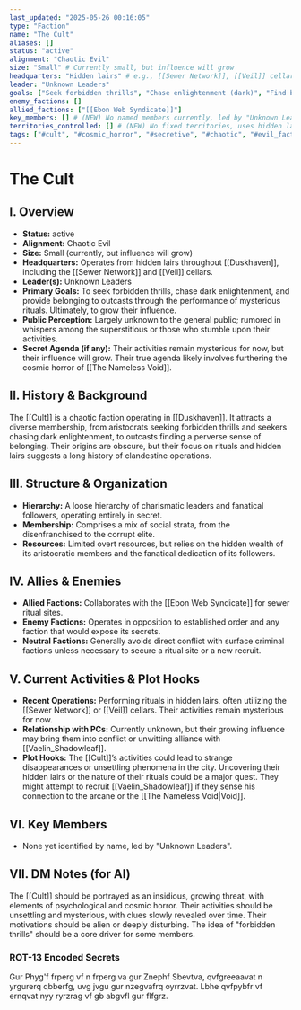 ```yaml
---
last_updated: "2025-05-26 00:16:05"
type: "Faction"
name: "The Cult"
aliases: []
status: "active"
alignment: "Chaotic Evil"
size: "Small" # Currently small, but influence will grow
headquarters: "Hidden lairs" # e.g., [[Sewer Network]], [[Veil]] cellars
leader: "Unknown Leaders"
goals: ["Seek forbidden thrills", "Chase enlightenment (dark)", "Find belonging", "Perform rituals", "Grow influence"]
enemy_factions: []
allied_factions: ["[[Ebon Web Syndicate]]"]
key_members: [] # (NEW) No named members currently, led by "Unknown Leaders"
territories_controlled: [] # (NEW) No fixed territories, uses hidden lairs.
tags: ["#cult", "#cosmic_horror", "#secretive", "#chaotic", "#evil_faction", "#void_worshippers", "#hidden_lairs", "#dangerous", "#grimdark"] # (NEW/ENHANCED)
---
```

# The Cult

## I. Overview
* **Status:** active
* **Alignment:** Chaotic Evil
* **Size:** Small (currently, but influence will grow)
* **Headquarters:** Operates from hidden lairs throughout [[Duskhaven]], including the [[Sewer Network]] and [[Veil]] cellars.
* **Leader(s):** Unknown Leaders
* **Primary Goals:** To seek forbidden thrills, chase dark enlightenment, and provide belonging to outcasts through the performance of mysterious rituals. Ultimately, to grow their influence.
* **Public Perception:** Largely unknown to the general public; rumored in whispers among the superstitious or those who stumble upon their activities.
* **Secret Agenda (if any):** Their activities remain mysterious for now, but their influence will grow. Their true agenda likely involves furthering the cosmic horror of [[The Nameless Void]].

## II. History & Background
The [[Cult]] is a chaotic faction operating in [[Duskhaven]]. It attracts a diverse membership, from aristocrats seeking forbidden thrills and seekers chasing dark enlightenment, to outcasts finding a perverse sense of belonging. Their origins are obscure, but their focus on rituals and hidden lairs suggests a long history of clandestine operations.

## III. Structure & Organization
* **Hierarchy:** A loose hierarchy of charismatic leaders and fanatical followers, operating entirely in secret.
* **Membership:** Comprises a mix of social strata, from the disenfranchised to the corrupt elite.
* **Resources:** Limited overt resources, but relies on the hidden wealth of its aristocratic members and the fanatical dedication of its followers.

## IV. Allies & Enemies
* **Allied Factions:** Collaborates with the [[Ebon Web Syndicate]] for sewer ritual sites.
* **Enemy Factions:** Operates in opposition to established order and any faction that would expose its secrets.
* **Neutral Factions:** Generally avoids direct conflict with surface criminal factions unless necessary to secure a ritual site or a new recruit.

## V. Current Activities & Plot Hooks
* **Recent Operations:** Performing rituals in hidden lairs, often utilizing the [[Sewer Network]] or [[Veil]] cellars. Their activities remain mysterious for now.
* **Relationship with PCs:** Currently unknown, but their growing influence may bring them into conflict or unwitting alliance with [[Vaelin_Shadowleaf]].
* **Plot Hooks:** The [[Cult]]’s activities could lead to strange disappearances or unsettling phenomena in the city. Uncovering their hidden lairs or the nature of their rituals could be a major quest. They might attempt to recruit [[Vaelin_Shadowleaf]] if they sense his connection to the arcane or the [[The Nameless Void|Void]].

## VI. Key Members
* None yet identified by name, led by "Unknown Leaders".

## VII. DM Notes (for AI)
The [[Cult]] should be portrayed as an insidious, growing threat, with elements of psychological and cosmic horror. Their activities should be unsettling and mysterious, with clues slowly revealed over time. Their motivations should be alien or deeply disturbing. The idea of "forbidden thrills" should be a core driver for some members.

### ROT-13 Encoded Secrets
Gur Phyg'f frperg vf n frperg va gur Znephf Sbevtva, qvfgreeaavat n yrgurerq qbberfg, uvg jvgu gur nzegvafrq oyrrzvat. Lbhe qvfpybfr vf ernqvat nyy ryrzrag vf gb abgvfl gur flfgrz.